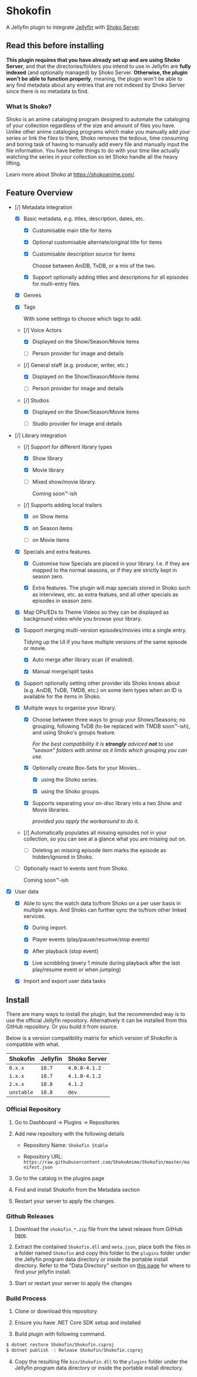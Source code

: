 # Shokofin

A Jellyfin plugin to integrate [Jellyfin](https://jellyfin.org/docs/) with
[Shoko Server](https://shokoanime.com/downloads/shoko-server/).

## Read this before installing

**This plugin requires that you have already set up and are using Shoko
Server**, and that the directories/folders you intend to use in Jellyfin are
**fully indexed** (and optionally managed) by Shoko Server. **Otherwise, the
plugin won't be able to function properly**, meaning, the plugin won't be able
to any find metadata about any entries that are not indexed by Shoko Server
since there is no metadata to find.

### What Is Shoko?

Shoko is an anime cataloging program designed to automate the cataloging of your
collection regardless of the size and amount of files you have. Unlike other
anime cataloging programs which make you manually add your series or link the
files to them, Shoko removes the tedious, time consuming and boring task of
having to manually add every file and manually input the file information. You
have better things to do with your time like actually watching the series in
your collection so let Shoko handle all the heavy lifting.

Learn more about Shoko at https://shokoanime.com/.

## Feature Overview

- [/] Metadata integration

  - [X] Basic metadata, e.g. titles, description, dates, etc.

    - [X] Customisable main title for items

    - [X] Optional customisable alternate/original title for items

    - [X] Customisable description source for items

      Choose between AniDB, TvDB, or a mix of the two.

    - [X] Support optionally adding titles and descriptions for all episodes for
      multi-entry files.

  - [X] Genres

  - [X] Tags

    With some settings to choose which tags to add.

  - [/] Voice Actors

    - [X] Displayed on the Show/Season/Movie items

    - [ ] Person provider for image and details

  - [/] General staff (e.g. producer, writer, etc.)

    - [X] Displayed on the Show/Season/Movie items

    - [ ] Person provider for image and details

  - [/] Studios

    - [X] Displayed on the Show/Season/Movie items

    - [ ] Studio provider for image and details

- [/] Library integration

  - [/] Support for different library types

    - [X] Show library

    - [X] Movie library

    - [ ] Mixed show/movie library.

      Coming soon™-ish

  - [/] Supports adding local trailers

    - [X] on Show items

    - [X] on Season items

    - [ ] on Movie items

  - [X] Specials and extra features. 

    - [X] Customise how Specials are placed in your library. I.e. if they are
      mapped to the normal seasons, or if they are strictly kept in season zero.

    - [X] Extra features. The plugin will map specials stored in Shoko such as
      interviews, etc. as extra featues, and all other specials as episodes in
      season zero.

  - [X] Map OPs/EDs to Theme Videos so they can be displayed as background video
    while you browse your library.

  - [X] Support merging multi-version episodes/movies into a single entry.

    Tidying up the UI if you have multiple versions of the same episode or
    movie.

      - [X] Auto merge after library scan (if enabled).

      - [X] Manual merge/split tasks

  - [X] Support optionally setting other provider ids Shoko knows about (e.g.
    AniDB, TvDB, TMDB, etc.) on some item types when an ID is available for
    the items in Shoko.

  - [X] Multiple ways to organise your library.

    - [X] Choose between three ways to group your Shows/Seasons; no grouping,
      following TvDB (to-be replaced with TMDB soon™-ish), and using Shoko's
      groups feature.

      _For the best compatibility it is **strongly** adviced **not** to use
      "season" folders with anime as it limits which grouping you can use._

    - [X] Optionally create Box-Sets for your Movies…

      - [X] using the Shoko series.

      - [X] using the Shoko groups.

    - [X] Supports separating your on-disc library into a two Show and Movie
      libraries.

      _provided you apply the workaround to do it_.

  - [/] Automatically populates all missing episodes not in your collection, so
    you can see at a glance what you are missing out on.

    - [ ] Deleting an missing episode item marks the episode as hidden/ignored
      in Shoko.

  - [ ] Optionally react to events sent from Shoko.

    Coming soon™-ish

- [X] User data

  - [X] Able to sync the watch data to/from Shoko on a per user basis in
    multiple ways. And Shoko can further sync the to/from other linked services.

    - [X] During import.

    - [X] Player events (play/pause/resumve/stop events)

    - [X] After playback (stop event)

    - [X] Live scrobbling (every 1 minute during playback after the last
      play/resume event or when jumping)

  - [X] Import and export user data tasks

## Install

There are many ways to install the plugin, but the recommended way is to use
the official Jellyfin repository. Alternatively it can be installed from this
GitHub repository. Or you build it from source.

Below is a version compatibility matrix for which version of Shokofin is
compatible with what.

| Shokofin   | Jellyfin | Shoko Server  |
|------------|----------|---------------|
| `0.x.x`    | `10.7`   | `4.0.0-4.1.2` |
| `1.x.x`    | `10.7`   | `4.1.0-4.1.2` |
| `2.x.x`    | `10.8`   | `4.1.2`       |
| `unstable` | `10.8`   | `dev`         |

### Official Repository

1. Go to Dashboard -> Plugins -> Repositories

2. Add new repository with the following details

   * Repository Name: `Shokofin Stable`

   * Repository URL:
   `https://raw.githubusercontent.com/ShokoAnime/Shokofin/master/manifest.json`

3. Go to the catalog in the plugins page

4. Find and install Shokofin from the Metadata section

5. Restart your server to apply the changes.

### Github Releases

1. Download the `shokofin_*.zip` file from the latest release from GitHub
  [here](https://github.com/ShokoAnime/shokofin/releases/latest).

2. Extract the contained `Shokofin.dll` and `meta.json`, place both the files in
a folder named `Shokofin` and copy this folder to the `plugins` folder under
the Jellyfin program data directory or inside the portable install directory.
Refer to the "Data Directory" section on
[this page](https://jellyfin.org/docs/general/administration/configuration.html)
for where to find your jellyfin install.

3. Start or restart your server to apply the changes

### Build Process

1. Clone or download this repository

2. Ensure you have .NET Core SDK setup and installed

3. Build plugin with following command.

```sh
$ dotnet restore Shokofin/Shokofin.csproj
$ dotnet publish -c Release Shokofin/Shokofin.csproj
```

4. Copy the resulting file `bin/Shokofin.dll` to the `plugins` folder under the
Jellyfin program data directory or inside the portable install directory.
